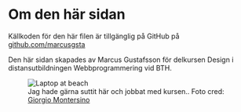 Om den här sidan
==============================================


Källkoden för den här filen är tillgänglig på GitHub på
[github.com/marcusgsta](https://github.com/marcusgsta/Anax-Flat)

Den här sidan skapades av Marcus Gustafsson för delkursen Design i
distansutbildningen Webbprogrammering vid BTH.
<figure>
<img src="img/laptop_beach.jpg?width=550&crop-to-fit" alt="Laptop at beach">
<figcaption>
Jag hade gärna suttit här och jobbat med kursen..
Foto cred:
<a href="https://www.flickr.com/photos/novecentino/2340521934/in/photolist-4yPMCs-4yKvDt-7eDfCz-71B7bL-moRtbM-5NEpxf-dWkZbt-mgdC8k-7mUy49-4qsmq7-p4u3gT-o6V32r-78eX2i-dTKC1o-tfuU7-mgeUGS-6cacri-7DhbKd-aujcdx-7wH1Vz-763sLe-4qGZj1-71B7A9-dohQQ1-67XUmo-oZyrqe-88WJJS-hqCaD9-2qDcxe-7d8wKP-mgdZLa-FedJk-mgdrBH-9dpnep-gc6Dg-mtYQG-5jsphT-7LtYto-6kHx5n-5P1rjt-8GHmQT-axDAJG-5bif1g-8Q5hSV-BXdApu-9i7Ke-761HEK-7c4zmn-9cAfVJ-d9TEEK/">Giorgio Montersino</a>


</figcaption>
</figure>
